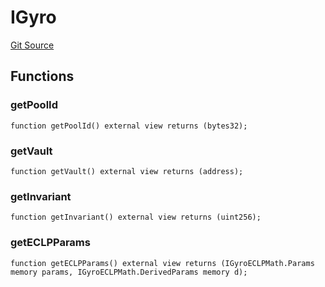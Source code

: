 # IGyro
[Git Source](https://github.com/manifoldfinance/MevEthRouter/blob/7ae7f0bb6d26c35a3dd7bd22f9b451cb05d17d36/src/interfaces/IGyro.sol)


## Functions
### getPoolId


```solidity
function getPoolId() external view returns (bytes32);
```

### getVault


```solidity
function getVault() external view returns (address);
```

### getInvariant


```solidity
function getInvariant() external view returns (uint256);
```

### getECLPParams


```solidity
function getECLPParams() external view returns (IGyroECLPMath.Params memory params, IGyroECLPMath.DerivedParams memory d);
```


